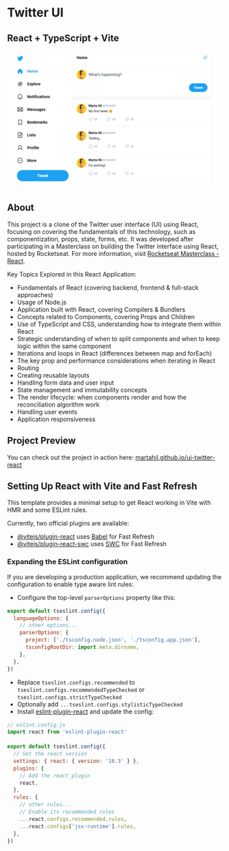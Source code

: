 # Twitter UI
## React + TypeScript + Vite

![Screenshot](./src/assets/screenshot-home.png)

## About

This project is a clone of the Twitter user interface (UI) using React, focusing on covering the fundamentals of this technology, such as componentization, props, state, forms, etc.
It was developed after participating in a Masterclass on building the Twitter interface using React, hosted by Rocketseat. 
For more information, visit [Rocketseat Masterclass - React](https://quiz.rocketseat.com.br/masterclass/react).

Key Topics Explored in this React Application:
- Fundamentals of React (covering backend, frontend & full-stack approaches)
- Usage of Node.js
- Application built with React, covering Compilers & Bundlers
- Concepts related to Components, covering Props and Children
- Use of TypeScript and CSS, understanding how to integrate them within React
- Strategic understanding of when to split components and when to keep logic within the same component
- Iterations and loops in React (differences between map and forEach)
- The key prop and performance considerations when iterating in React
- Routing
- Creating reusable layouts
- Handling form data and user input
- State management and immutability concepts
- The render lifecycle: when components render and how the reconciliation algorithm work
- Handling user events
- Application responsiveness

## Project Preview
You can check out the project in action here:
[martahil.github.io/ui-twitter-react](https://martahil.github.io/ui-twitter-react/)

## Setting Up React with Vite and Fast Refresh

This template provides a minimal setup to get React working in Vite with HMR and some ESLint rules.

Currently, two official plugins are available:

- [@vitejs/plugin-react](https://github.com/vitejs/vite-plugin-react/blob/main/packages/plugin-react/README.md) uses [Babel](https://babeljs.io/) for Fast Refresh
- [@vitejs/plugin-react-swc](https://github.com/vitejs/vite-plugin-react-swc) uses [SWC](https://swc.rs/) for Fast Refresh

### Expanding the ESLint configuration

If you are developing a production application, we recommend updating the configuration to enable type aware lint rules:

- Configure the top-level `parserOptions` property like this:

```js
export default tseslint.config({
  languageOptions: {
    // other options...
    parserOptions: {
      project: ['./tsconfig.node.json', './tsconfig.app.json'],
      tsconfigRootDir: import.meta.dirname,
    },
  },
})
```

- Replace `tseslint.configs.recommended` to `tseslint.configs.recommendedTypeChecked` or `tseslint.configs.strictTypeChecked`
- Optionally add `...tseslint.configs.stylisticTypeChecked`
- Install [eslint-plugin-react](https://github.com/jsx-eslint/eslint-plugin-react) and update the config:

```js
// eslint.config.js
import react from 'eslint-plugin-react'

export default tseslint.config({
  // Set the react version
  settings: { react: { version: '18.3' } },
  plugins: {
    // Add the react plugin
    react,
  },
  rules: {
    // other rules...
    // Enable its recommended rules
    ...react.configs.recommended.rules,
    ...react.configs['jsx-runtime'].rules,
  },
})
```
